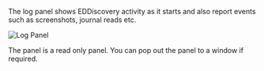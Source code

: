 The log panel shows EDDiscovery activity as it starts and also report events such as screenshots, journal reads etc.

![Log Panel](http://i.imgur.com/DWjwam9.png)

The panel is a read only panel.  You can pop out the panel to a window if required.